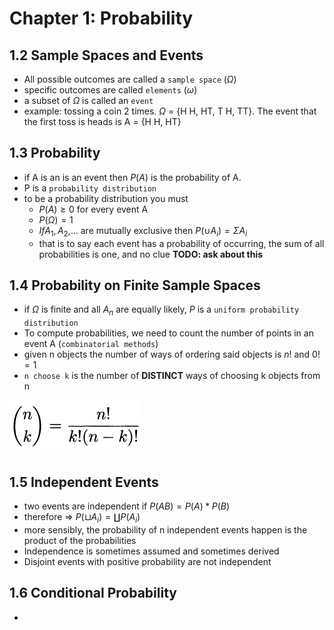 <!-- comes from a book called "All of Statistics a concise course in statistical inference"  -->

# Chapter 1: Probability
## 1.2 Sample Spaces and Events
- All possible outcomes are called a `sample space` ($\Omega$)
- specific outcomes are called `elements` ($\omega$)
- a subset of $\Omega$ is called an `event`
- example: tossing a coin 2 times. $\Omega$ = {H H, HT, T H, TT}. The event that the first toss is heads is A = {H H, HT}

## 1.3 Probability
- if A is an is an event then $P(A)$ is the probability of A.
- P is a `probability distribution`
- to be a probability distribution you must
    - $P(A) \geq 0 \text{ for every event A}$
    - $P(\Omega) = 1$
    - $If A_1, A_2 \text{,... are mutually exclusive then } P(\cup A_i) = \Sigma A_i$
    - that is to say each event has a probability of occurring, the sum of all probabilities is one, and no clue **TODO: ask about this**
## 1.4 Probability on Finite Sample Spaces
- if $\Omega$ is finite and all $A_n$ are equally likely, $P$ is a `uniform probability distribution`
- To compute probabilities, we need to count the number of points in an event A (`combinatorial methods`)
- given n objects the number of ways of ordering said objects is $n!$ and $0! = 1$
- `n choose k` is the number of **DISTINCT** ways of choosing k objects from n

![](./img/n_choose_k.PNG)
## 1.5 Independent Events
- two events are independent if $P(AB) = P(A) * P(B)$
- therefore => $P(\sqcup A_i) = \coprod P(A_i)$
- more sensibly, the probability of n independent events happen is the product of the probabilities
- Independence is sometimes assumed and sometimes derived
- Disjoint events with positive probability are not independent
## 1.6 Conditional Probability
- 